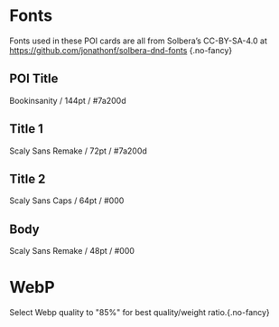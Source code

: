 # Fonts
Fonts used in these POI cards are all from Solbera’s CC-BY-SA-4.0 at https://github.com/jonathonf/solbera-dnd-fonts {.no-fancy}

## POI Title
Bookinsanity / 144pt / #7a200d

## Title 1
Scaly Sans Remake / 72pt / #7a200d

## Title 2
Scaly Sans Caps / 64pt / #000

## Body
Scaly Sans Remake / 48pt / #000

# WebP
Select Webp quality to "85%" for best quality/weight ratio.{.no-fancy}
